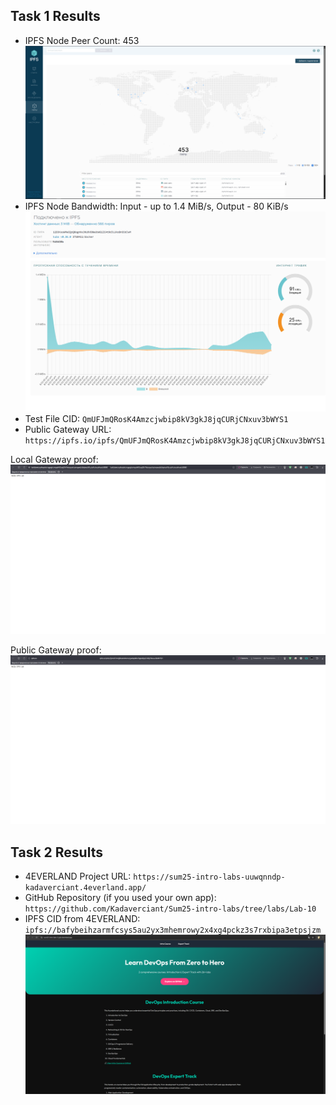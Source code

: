 ## Task 1 Results
- IPFS Node Peer Count: 453 ![alt text](peers.png)
- IPFS Node Bandwidth: Input - up to 1.4 MiB/s, Output - 80 KiB/s
    ![alt text](bandwidth.png)
- Test File CID: `QmUFJmQRosK4Amzcjwbip8kV3gkJ8jqCURjCNxuv3bWYS1`
- Public Gateway URL: `https://ipfs.io/ipfs/QmUFJmQRosK4Amzcjwbip8kV3gkJ8jqCURjCNxuv3bWYS1`

Local Gateway proof:
![alt text](local.png)

Public Gateway proof:
![alt text](public.png)

## Task 2 Results
- 4EVERLAND Project URL: `https://sum25-intro-labs-uuwqnndp-kadaverciant.4everland.app/`
- GitHub Repository (if you used your own app): `https://github.com/Kadaverciant/Sum25-intro-labs/tree/labs/Lab-10`
- IPFS CID from 4EVERLAND: `ipfs://bafybeihzarmfcsys5au2yx3mhemrowy2x4xg4pckz3s7rxbipa3etpsjzm`
![alt text](image.png)
